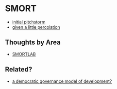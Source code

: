 # SMORT

- [initial pitchstorm](74457e5a-8828-4afd-8636-97d88de4a1dd.md)
- [given a little percolation](8aa17306-778c-4f05-a35e-35ac509fd49c.md)

## Thoughts by Area

- [SMORTLAB](8e649f5d-3f9e-4546-8525-2e6ad56dc010.md)

## Related?

- [a democratic governance model of development?](395b6dab-79e7-41cd-8b08-7e0cdad2ae43.md)
